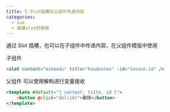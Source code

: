 ```yaml
---
title: 5 Slot插槽向父组件传递内容
categories:
  - vue
  - 插槽slot的使用
---
```


通过 Slot 插槽，也可以在子组件中传递内容，在父组件模版中使用

子组件

```html
<slot content="mikeedu" title="houdunren" :id="lesson.id" />
```

父组件
可以使用解构进行变量接收

```html
<template #default="{ content, title, id }">
	<button @click="del(id)">删除</button>
</template>
```
